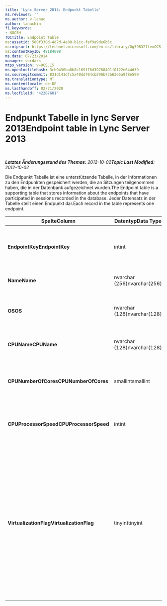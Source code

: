 ```yaml
---
title: 'Lync Server 2013: Endpunkt Tabelle'
ms.reviewer: ''
ms.author: v-lanac
author: lanachin
f1.keywords:
- NOCSH
TOCTitle: Endpoint table
ms:assetid: 500f330d-4d7d-4e88-b1cc-fef9a9de6b5c
ms:mtpsurl: https://technet.microsoft.com/en-us/library/Gg398327(v=OCS.15)
ms:contentKeyID: 48184098
ms.date: 07/23/2014
manager: serdars
mtps_version: v=OCS.15
ms.openlocfilehash: 3cb9430ba8b8c169176d39768491f0122e644d39
ms.sourcegitcommit: 831d141dfc5a49dd764cb296b73b63e5a9f8e599
ms.translationtype: MT
ms.contentlocale: de-DE
ms.lasthandoff: 02/21/2020
ms.locfileid: "42207681"
---
```

<div data-xmlns="http://www.w3.org/1999/xhtml">

<div class="topic" data-xmlns="http://www.w3.org/1999/xhtml" data-msxsl="urn:schemas-microsoft-com:xslt" data-cs="https://msdn.microsoft.com/">

<div data-asp="https://msdn2.microsoft.com/asp">

# <a name="endpoint-table-in-lync-server-2013"></a><span data-ttu-id="cdfcf-102">Endpunkt Tabelle in lync Server 2013</span><span class="sxs-lookup"><span data-stu-id="cdfcf-102">Endpoint table in Lync Server 2013</span></span>

</div>

<div id="mainSection">

<div id="mainBody">

<span> </span>

<span data-ttu-id="cdfcf-103">_**Letztes Änderungsstand des Themas:** 2012-10-02_</span><span class="sxs-lookup"><span data-stu-id="cdfcf-103">_**Topic Last Modified:** 2012-10-02_</span></span>

<span data-ttu-id="cdfcf-104">Die Endpunkt Tabelle ist eine unterstützende Tabelle, in der Informationen zu den Endpunkten gespeichert werden, die an Sitzungen teilgenommen haben, die in der Datenbank aufgezeichnet wurden.</span><span class="sxs-lookup"><span data-stu-id="cdfcf-104">The Endpoint table is a supporting table that stores information about the endpoints that have participated in sessions recorded in the database.</span></span> <span data-ttu-id="cdfcf-105">Jeder Datensatz in der Tabelle stellt einen Endpunkt dar.</span><span class="sxs-lookup"><span data-stu-id="cdfcf-105">Each record in the table represents one endpoint.</span></span>


<table>
<colgroup>
<col style="width: 25%" />
<col style="width: 25%" />
<col style="width: 25%" />
<col style="width: 25%" />
</colgroup>
<thead>
<tr class="header">
<th><span data-ttu-id="cdfcf-106"><strong>Spalte</strong></span><span class="sxs-lookup"><span data-stu-id="cdfcf-106"><strong>Column</strong></span></span></th>
<th><span data-ttu-id="cdfcf-107"><strong>Datentyp</strong></span><span class="sxs-lookup"><span data-stu-id="cdfcf-107"><strong>Data Type</strong></span></span></th>
<th><span data-ttu-id="cdfcf-108"><strong>Schlüssel/Index</strong></span><span class="sxs-lookup"><span data-stu-id="cdfcf-108"><strong>Key/Index</strong></span></span></th>
<th><span data-ttu-id="cdfcf-109"><strong>Details</strong></span><span class="sxs-lookup"><span data-stu-id="cdfcf-109"><strong>Details</strong></span></span></th>
</tr>
</thead>
<tbody>
<tr class="odd">
<td><p><span data-ttu-id="cdfcf-110"><strong>EndpointKey</strong></span><span class="sxs-lookup"><span data-stu-id="cdfcf-110"><strong>EndpointKey</strong></span></span></p></td>
<td><p><span data-ttu-id="cdfcf-111">int</span><span class="sxs-lookup"><span data-stu-id="cdfcf-111">int</span></span></p></td>
<td><p><span data-ttu-id="cdfcf-112">Primary</span><span class="sxs-lookup"><span data-stu-id="cdfcf-112">Primary</span></span></p></td>
<td><p><span data-ttu-id="cdfcf-113">Eindeutige Zahl, die diesen Endpunkt identifiziert.</span><span class="sxs-lookup"><span data-stu-id="cdfcf-113">Unique number identifying this endpoint.</span></span></p></td>
</tr>
<tr class="even">
<td><p><span data-ttu-id="cdfcf-114"><strong>Name</strong></span><span class="sxs-lookup"><span data-stu-id="cdfcf-114"><strong>Name</strong></span></span></p></td>
<td><p><span data-ttu-id="cdfcf-115">nvarchar (256)</span><span class="sxs-lookup"><span data-stu-id="cdfcf-115">nvarchar(256)</span></span></p></td>
<td><p><span data-ttu-id="cdfcf-116">Eigen</span><span class="sxs-lookup"><span data-stu-id="cdfcf-116">Unique</span></span></p></td>
<td><p><span data-ttu-id="cdfcf-117">Endpunktname.</span><span class="sxs-lookup"><span data-stu-id="cdfcf-117">Endpoint name.</span></span></p></td>
</tr>
<tr class="odd">
<td><p><span data-ttu-id="cdfcf-118"><strong>OS</strong></span><span class="sxs-lookup"><span data-stu-id="cdfcf-118"><strong>OS</strong></span></span></p></td>
<td><p><span data-ttu-id="cdfcf-119">nvarchar (128)</span><span class="sxs-lookup"><span data-stu-id="cdfcf-119">nvarchar(128)</span></span></p></td>
<td><p> </p></td>
<td><p><span data-ttu-id="cdfcf-120">Betriebssystem (OS) des Endpunkts.</span><span class="sxs-lookup"><span data-stu-id="cdfcf-120">Operating system (OS) of the endpoint.</span></span></p></td>
</tr>
<tr class="even">
<td><p><span data-ttu-id="cdfcf-121"><strong>CPUName</strong></span><span class="sxs-lookup"><span data-stu-id="cdfcf-121"><strong>CPUName</strong></span></span></p></td>
<td><p><span data-ttu-id="cdfcf-122">nvarchar (128)</span><span class="sxs-lookup"><span data-stu-id="cdfcf-122">nvarchar(128)</span></span></p></td>
<td></td>
<td><p><span data-ttu-id="cdfcf-123">CPU-Name des Endpunkts.</span><span class="sxs-lookup"><span data-stu-id="cdfcf-123">CPU name of the endpoint.</span></span></p></td>
</tr>
<tr class="odd">
<td><p><span data-ttu-id="cdfcf-124"><strong>CPUNumberOfCores</strong></span><span class="sxs-lookup"><span data-stu-id="cdfcf-124"><strong>CPUNumberOfCores</strong></span></span></p></td>
<td><p><span data-ttu-id="cdfcf-125">smallint</span><span class="sxs-lookup"><span data-stu-id="cdfcf-125">smallint</span></span></p></td>
<td></td>
<td><p><span data-ttu-id="cdfcf-126">Die Anzahl der CPU-Kerne des Endpunkts.</span><span class="sxs-lookup"><span data-stu-id="cdfcf-126">Number of CPU cores of the endpoint.</span></span></p></td>
</tr>
<tr class="even">
<td><p><span data-ttu-id="cdfcf-127"><strong>CPUProcessorSpeed</strong></span><span class="sxs-lookup"><span data-stu-id="cdfcf-127"><strong>CPUProcessorSpeed</strong></span></span></p></td>
<td><p><span data-ttu-id="cdfcf-128">int</span><span class="sxs-lookup"><span data-stu-id="cdfcf-128">int</span></span></p></td>
<td></td>
<td><p><span data-ttu-id="cdfcf-129">CPU-Prozessorgeschwindigkeit des Endpunkts.</span><span class="sxs-lookup"><span data-stu-id="cdfcf-129">CPU processor speed of the endpoint.</span></span></p></td>
</tr>
<tr class="odd">
<td><p><span data-ttu-id="cdfcf-130"><strong>VirtualizationFlag</strong></span><span class="sxs-lookup"><span data-stu-id="cdfcf-130"><strong>VirtualizationFlag</strong></span></span></p></td>
<td><p><span data-ttu-id="cdfcf-131">tinyint</span><span class="sxs-lookup"><span data-stu-id="cdfcf-131">tinyint</span></span></p></td>
<td></td>
<td><p><span data-ttu-id="cdfcf-132">Bit-Flag, das angibt, ob das System in einer virtualisierten Umgebung läuft:</span><span class="sxs-lookup"><span data-stu-id="cdfcf-132">Bit flag that indicates if the system is running in a virtualized environment:</span></span></p>
<ul>
<li><p><span data-ttu-id="cdfcf-133">0x0000 – keine</span><span class="sxs-lookup"><span data-stu-id="cdfcf-133">0x0000 – None</span></span></p></li>
<li><p><span data-ttu-id="cdfcf-134">0x0001 – HyperV</span><span class="sxs-lookup"><span data-stu-id="cdfcf-134">0x0001 – HyperV</span></span></p></li>
<li><p><span data-ttu-id="cdfcf-135">0x0002 – VMware</span><span class="sxs-lookup"><span data-stu-id="cdfcf-135">0x0002 – VMWare</span></span></p></li>
<li><p><span data-ttu-id="cdfcf-136">0x0004 – virtueller PC</span><span class="sxs-lookup"><span data-stu-id="cdfcf-136">0x0004 – Virtual PC</span></span></p></li>
<li><p><span data-ttu-id="cdfcf-137">0x0008 – xen-PC</span><span class="sxs-lookup"><span data-stu-id="cdfcf-137">0x0008 – Xen PC</span></span></p></li>
</ul></td>
</tr>
</tbody>
</table>


</div>

<span> </span>

</div>

</div>

</div>

